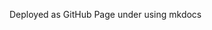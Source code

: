 Deployed as GitHub Page under [](https://melaniesagasser.github.io/GitBranch/create-branch/)
using mkdocs
